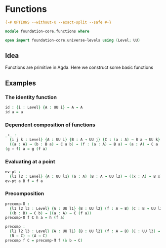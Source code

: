 # Functions

```agda
{-# OPTIONS --without-K --exact-split --safe #-}

module foundation-core.functions where

open import foundation-core.universe-levels using (Level; UU)
```

## Idea

Functions are primitive in Agda. Here we construct some basic functions

## Examples

### The identity function

```agda
id : {i : Level} {A : UU i} → A → A
id a = a
```

### Dependent composition of functions

```agda
_∘_ :
  {i j k : Level} {A : UU i} {B : A → UU j} {C : (a : A) → B a → UU k} →
  ({a : A} → (b : B a) → C a b) → (f : (a : A) → B a) → (a : A) → C a (f a)
(g ∘ f) a = g (f a)
```

### Evaluating at a point

```agda
ev-pt :
  {l1 l2 : Level} {A : UU l1} (a : A) (B : A → UU l2) → ((x : A) → B x) → B a
ev-pt a B f = f a
```

### Precomposition

```agda
precomp-Π :
  {l1 l2 l3 : Level} {A : UU l1} {B : UU l2} (f : A → B) (C : B → UU l3) →
  ((b : B) → C b) → ((a : A) → C (f a))
precomp-Π f C h a = h (f a)

precomp :
  {l1 l2 l3 : Level} {A : UU l1} {B : UU l2} (f : A → B) (C : UU l3) →
  (B → C) → (A → C)
precomp f C = precomp-Π f (λ b → C)
```
